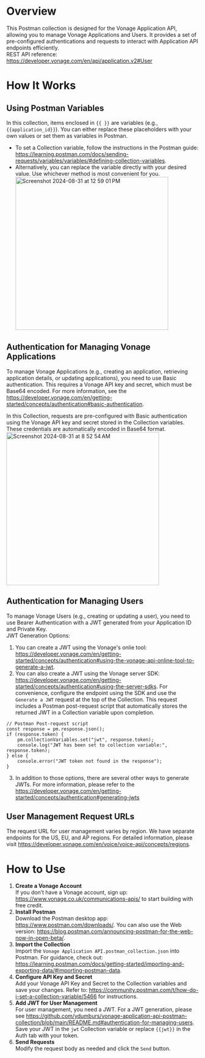 Overview
======================
This Postman collection is designed for the Vonage Application API, allowing you to manage Vonage Applications and Users. It provides a set of pre-configured authentications and requests to interact with Application API endpoints efficiently.  
REST API reference: https://developer.vonage.com/en/api/application.v2#User

How It Works
======================
## **Using Postman Variables**  
In this collection, items enclosed in `{{ }}` are variables (e.g., `{{application_id}}`). You can either replace these placeholders with your own values or set them as variables in Postman. 
- To set a Collection variable, follow the instructions in the Postman guide: https://learning.postman.com/docs/sending-requests/variables/variables/#defining-collection-variables.  
- Alternatively, you can replace the variable directly with your desired value. Use whichever method is most convenient for you.  
   <img width="400" alt="Screenshot 2024-08-31 at 12 59 01 PM" src="https://github.com/user-attachments/assets/aefe55b9-d3fb-46d8-8eb6-2eef2966742d">


## **Authentication for Managing Vonage Applications**  
To manage Vonage Applications (e.g., creating an application, retrieving application details, or updating applications), you need to use Basic authentication. This requires a Vonage API key and secret, which must be Base64 encoded. For more information, see the https://developer.vonage.com/en/getting-started/concepts/authentication#basic-authentication.

In this Collection, requests are pre-configured with Basic authentication using the Vonage API key and secret stored in the Collection variables. These credentials are automatically encoded in Base64 format.  
<img width="400" alt="Screenshot 2024-08-31 at 8 52 54 AM" src="https://github.com/user-attachments/assets/93a06572-a27f-4f8b-b6ad-56687b470737">

## **Authentication for Managing Users**  
To manage Vonage Users (e.g., creating or updating a user), you need to use Bearer Authentication with a JWT generated from your Application ID and Private Key.  
JWT Generation Options:  
1. You can create a JWT using the Vonage's onlie tool: https://developer.vonage.com/en/getting-started/concepts/authentication#using-the-vonage-api-online-tool-to-generate-a-jwt.
2. You can also create a JWT using the Vonage server SDK: https://developer.vonage.com/en/getting-started/concepts/authentication#using-the-server-sdks. For convenience, configure the endpoint using the SDK and use the `Generate a JWT` request at the top of the Collection. This request includes a Postman post-request script that automatically stores the returned JWT in a Collection variable upon completion.
```
// Postman Post-request script
const response = pm.response.json(); 
if (response.token) {
    pm.collectionVariables.set("jwt", response.token); 
    console.log("JWT has been set to collection variable:", response.token);
} else {
    console.error("JWT token not found in the response");
}
```
3. In addition to those options, there are several other ways to generate JWTs. For more information, please refer to the  https://developer.vonage.com/en/getting-started/concepts/authentication#generating-jwts

## **User Management Request URLs**  
The request URL for user management varies by region. We have separate endpoints for the US, EU, and AP regions. For detailed information, please visit https://developer.vonage.com/en/voice/voice-api/concepts/regions.

How to Use
======================
1. **Create a Vonage Account**  
   If you don’t have a Vonage account, sign up: https://www.vonage.co.uk/communications-apis/ to start building with free credit.
2. **Install Postman**  
   Download the Postman desktop app: https://www.postman.com/downloads/. You can also use the Web version: https://blog.postman.com/announcing-postman-for-the-web-now-in-open-beta/.
3. **Import the Collection**  
   Import the `Vonage Application API.postman_collection.json` into Postman. For guidance, check out: https://learning.postman.com/docs/getting-started/importing-and-exporting-data/#importing-postman-data.
4. **Configure API Key and Secret**  
   Add your Vonage API Key and Secret to the Collection variables and save your changes. Refer to: https://community.postman.com/t/how-do-i-set-a-collection-variable/5466 for instructions.
5. **Add JWT for User Management**  
   For user management, you need a JWT. For a JWT generation, please see https://github.com/ydumburs/vonage-application-api-postman-collection/blob/main/README.md#authentication-for-managing-users. Save your JWT in the `jwt` Collection variable or replace `{{jwt}}` in the Auth tab with your token.
6. **Send Requests**  
   Modify the request body as needed and click the `Send` button.

